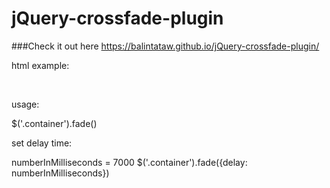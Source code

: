 # jQuery-crossfade-plugin

###Check it out here https://balintataw.github.io/jQuery-crossfade-plugin/

html example:

<div class="container">
    <img src="">
    <img src="">
    <img src="">    
</div>

usage:

$('.container').fade()

set delay time:

numberInMilliseconds = 7000
$('.container').fade({delay: numberInMilliseconds})
